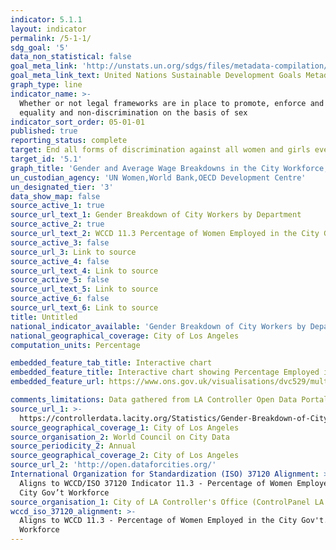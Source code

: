 ```yaml
---
indicator: 5.1.1
layout: indicator
permalink: /5-1-1/
sdg_goal: '5'
data_non_statistical: false
goal_meta_link: 'http://unstats.un.org/sdgs/files/metadata-compilation/Metadata-Goal-5.pdf'
goal_meta_link_text: United Nations Sustainable Development Goals Metadata (pdf 634kB)
graph_type: line
indicator_name: >-
  Whether or not legal frameworks are in place to promote, enforce and monitor
  equality and non‑discrimination on the basis of sex
indicator_sort_order: 05-01-01
published: true
reporting_status: complete
target: End all forms of discrimination against all women and girls everywhere
target_id: '5.1'
graph_title: 'Gender and Average Wage Breakdowns in the City Workforce, by Department'
un_custodian_agency: 'UN Women,World Bank,OECD Development Centre'
un_designated_tier: '3'
data_show_map: false
source_active_1: true
source_url_text_1: Gender Breakdown of City Workers by Department
source_active_2: true
source_url_text_2: WCCD 11.3 Percentage of Women Employed in the City Gov’t Workforce
source_active_3: false
source_url_3: Link to source
source_active_4: false
source_url_text_4: Link to source
source_active_5: false
source_url_text_5: Link to source
source_active_6: false
source_url_text_6: Link to source
title: Untitled
national_indicator_available: 'Gender Breakdown of City Workers by Department '
national_geographical_coverage: City of Los Angeles
computation_units: Percentage

embedded_feature_tab_title: Interactive chart
embedded_feature_title: Interactive chart showing Percentage Employed in the City Gov’t Workforce
embedded_feature_url: https://www.ons.gov.uk/visualisations/dvc529/multiline/index.html

comments_limitations: Data gathered from LA Controller Open Data Portal
source_url_1: >-
  https://controllerdata.lacity.org/Statistics/Gender-Breakdown-of-City-Workers-by-Department/q45p-mx3u/data
source_geographical_coverage_1: City of Los Angeles
source_organisation_2: World Council on City Data
source_periodicity_2: Annual
source_geographical_coverage_2: City of Los Angeles
source_url_2: 'http://open.dataforcities.org/'
International Organization for Standardization (ISO) 37120 Alignment: >-
  Aligns to WCCD/ISO 37120 Indicator 11.3 - Percentage of Women Employed in the
  City Gov’t Workforce
source_organisation_1: City of LA Controller's Office (ControlPanel LA open data portal)
wccd_iso_37120_alignment: >-
  Aligns to WCCD 11.3 - Percentage of Women Employed in the City Gov't.
  Workforce
---
```


